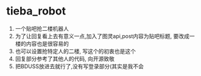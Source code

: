 # tieba_robot
1. 一个贴吧抢二楼机器人
2. 为了让回复看上去有意义一点,加入了图灵api,post内容为贴吧标题, 要改成一楼的内容也是很容易的
3. 也可以设置抢特定人的二楼, 写这个的初衷也是这个
4. 回复部分参考了其他人的代码, 向开源致敬
5. 把BDUSS放进去就行了,没有写登录部分(其实是我不会
